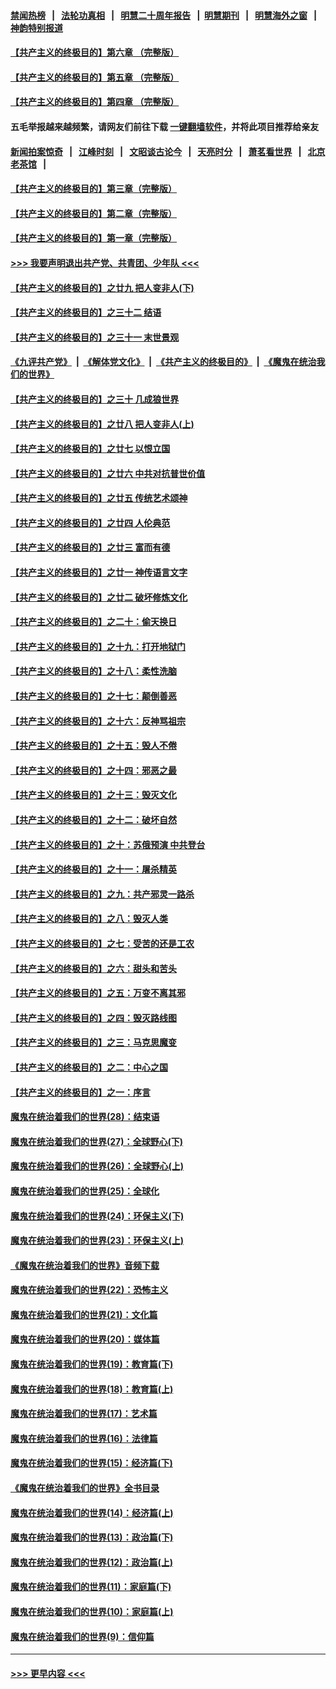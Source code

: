 #### [禁闻热榜](热点新闻.md?=0)  &nbsp;&nbsp;|&nbsp;&nbsp; [法轮功真相](https://github.com/gfw-breaker/truth/blob/master/README.md?=0) &nbsp;&nbsp;|&nbsp;&nbsp; [明慧二十周年报告](https://github.com/gfw-breaker/mh-reports/blob/master/README.md?=0) &nbsp;&nbsp;|&nbsp;&nbsp;[明慧期刊](https://github.com/gfw-breaker/mh-qikan) &nbsp;&nbsp;|&nbsp;&nbsp; [明慧海外之窗](https://github.com/gfw-breaker/mh-news/blob/master/README.md?=0) &nbsp;&nbsp;|&nbsp;&nbsp; [神韵特别报道](https://github.com/gfw-breaker/mh-news/blob/master/shenyun.md?=0)
#### [【共产主义的终极目的】第六章 （完整版）](../pages/nsc422/n11428913.md?t=03061802) 
#### [【共产主义的终极目的】第五章 （完整版）](../pages/nsc422/n11428912.md?t=03061802) 
#### [【共产主义的终极目的】第四章 （完整版）](../pages/nsc422/n11428907.md?t=03061802) 
#### 五毛举报越来越频繁，请网友们前往下载 [一键翻墙软件](https://github.com/gfw-breaker/ssr-accounts)，并将此项目推荐给亲友
#### [新闻拍案惊奇](https://github.com/gfw-breaker/banned-news/blob/master/pages/link4.md) &nbsp;&nbsp;|&nbsp;&nbsp; [江峰时刻](https://github.com/gfw-breaker/banned-news/blob/master/pages/link4.md) &nbsp;&nbsp;|&nbsp;&nbsp; [文昭谈古论今](https://github.com/gfw-breaker/banned-news/blob/master/pages/link4.md) &nbsp;&nbsp;|&nbsp;&nbsp; [天亮时分](https://github.com/gfw-breaker/banned-news/blob/master/pages/link4.md) &nbsp;&nbsp;|&nbsp;&nbsp; [萧茗看世界](https://github.com/gfw-breaker/banned-news/blob/master/pages/link4.md) &nbsp;&nbsp;|&nbsp;&nbsp; [北京老茶馆](https://github.com/gfw-breaker/banned-news/blob/master/pages/link4.md) &nbsp;&nbsp;|&nbsp;&nbsp; 
#### [【共产主义的终极目的】第三章（完整版）](../pages/nsc422/n11428848.md?t=03061802) 
#### [【共产主义的终极目的】第二章（完整版）](../pages/nsc422/n11428831.md?t=03061802) 
#### [【共产主义的终极目的】第一章（完整版）](../pages/nsc422/n11417651.md?t=03061802) 
#### [>>> 我要声明退出共产党、共青团、少年队 <<<](https://github.com/begood0513/goodnews/blob/master/quit/letter.md) 
#### [【共产主义的终极目的】之廿九 把人变非人(下)](../pages/nsc422/n11344140.md?t=03061802) 
#### [【共产主义的终极目的】之三十二 结语](../pages/nsc422/n11360535.md?t=03061802) 
#### [【共产主义的终极目的】之三十一 末世景观](../pages/nsc422/n11351129.md?t=03061802) 
#### [《九评共产党》](https://github.com/begood0513/9ping.md/blob/master/README.md) &nbsp;|&nbsp; [《解体党文化》](../../../../jtdwh.md/blob/master/README.md)  &nbsp;|&nbsp; [《共产主义的终极目的》](../../../../gczydzjmd.md/blob/master/README.md) &nbsp;|&nbsp; [《魔鬼在统治我们的世界》](../../../../mgztzwmdsj.md/blob/master/README.md) 
#### [【共产主义的终极目的】之三十 几成狼世界](../pages/nsc422/n11348280.md?t=03061802) 
#### [【共产主义的终极目的】之廿八 把人变非人(上)](../pages/nsc422/n11340492.md?t=03061802) 
#### [【共产主义的终极目的】之廿七 以恨立国](../pages/nsc422/n11336944.md?t=03061802) 
#### [【共产主义的终极目的】之廿六 中共对抗普世价值](../pages/nsc422/n11324785.md?t=03061802) 
#### [【共产主义的终极目的】之廿五 传统艺术颂神](../pages/nsc422/n11296396.md?t=03061802) 
#### [【共产主义的终极目的】之廿四 人伦典范](../pages/nsc422/n11296397.md?t=03061802) 
#### [【共产主义的终极目的】之廿三 富而有德](../pages/nsc422/n11283598.md?t=03061802) 
#### [【共产主义的终极目的】之廿一 神传语言文字](../pages/nsc422/n11263265.md?t=03061802) 
#### [【共产主义的终极目的】之廿二 破坏修炼文化](../pages/nsc422/n11245728.md?t=03061802) 
#### [【共产主义的终极目的】之二十：偷天换日](../pages/nsc422/n11238846.md?t=03061802) 
#### [【共产主义的终极目的】之十九：打开地狱门](../pages/nsc422/n11206376.md?t=03061802) 
#### [【共产主义的终极目的】之十八：柔性洗脑](../pages/nsc422/n11199994.md?t=03061802) 
#### [【共产主义的终极目的】之十七：颠倒善恶](../pages/nsc422/n11179782.md?t=03061802) 
#### [【共产主义的终极目的】之十六：反神骂祖宗](../pages/nsc422/n11166798.md?t=03061802) 
#### [【共产主义的终极目的】之十五：毁人不倦](../pages/nsc422/n11166792.md?t=03061802) 
#### [【共产主义的终极目的】之十四：邪恶之最](../pages/nsc422/n11150249.md?t=03061802) 
#### [【共产主义的终极目的】之十三：毁灭文化](../pages/nsc422/n11135227.md?t=03061802) 
#### [【共产主义的终极目的】之十二：破坏自然](../pages/nsc422/n11135214.md?t=03061802) 
#### [【共产主义的终极目的】之十：苏俄预演 中共登台](../pages/nsc422/n11118424.md?t=03061802) 
#### [【共产主义的终极目的】之十一：屠杀精英](../pages/nsc422/n11118442.md?t=03061802) 
#### [【共产主义的终极目的】之九：共产邪灵一路杀](../pages/nsc422/n11114139.md?t=03061802) 
#### [【共产主义的终极目的】之八：毁灭人类](../pages/nsc422/n11108503.md?t=03061802) 
#### [【共产主义的终极目的】之七：受苦的还是工农](../pages/nsc422/n11101809.md?t=03061802) 
#### [【共产主义的终极目的】之六：甜头和苦头](../pages/nsc422/n11096971.md?t=03061802) 
#### [【共产主义的终极目的】之五：万变不离其邪](../pages/nsc422/n11091285.md?t=03061802) 
#### [【共产主义的终极目的】之四：毁灭路线图](../pages/nsc422/n11086284.md?t=03061802) 
#### [【共产主义的终极目的】之三：马克思魔变](../pages/nsc422/n11061941.md?t=03061802) 
#### [【共产主义的终极目的】之二：中心之国](../pages/nsc422/n11047728.md?t=03061802) 
#### [【共产主义的终极目的】之一：序言](../pages/nsc422/n11086077.md?t=03061802) 
#### [魔鬼在统治着我们的世界(28)：结束语](../pages/nsc422/n10936246.md?t=03061802) 
#### [魔鬼在统治着我们的世界(27)：全球野心(下)](../pages/nsc422/n10928319.md?t=03061802) 
#### [魔鬼在统治着我们的世界(26)：全球野心(上)](../pages/nsc422/n10900318.md?t=03061802) 
#### [魔鬼在统治着我们的世界(25)：全球化](../pages/nsc422/n10788205.md?t=03061802) 
#### [魔鬼在统治着我们的世界(24)：环保主义(下)](../pages/nsc422/n10695307.md?t=03061802) 
#### [魔鬼在统治着我们的世界(23)：环保主义(上)](../pages/nsc422/n10688613.md?t=03061802) 
#### [《魔鬼在统治着我们的世界》音频下载](../pages/nsc422/n10635553.md?t=03061802) 
#### [魔鬼在统治着我们的世界(22)：恐怖主义](../pages/nsc422/n10614727.md?t=03061802) 
#### [魔鬼在统治着我们的世界(21)：文化篇](../pages/nsc422/n10597706.md?t=03061802) 
#### [魔鬼在统治着我们的世界(20)：媒体篇](../pages/nsc422/n10586579.md?t=03061802) 
#### [魔鬼在统治着我们的世界(19)：教育篇(下)](../pages/nsc422/n10564808.md?t=03061802) 
#### [魔鬼在统治着我们的世界(18)：教育篇(上)](../pages/nsc422/n10526970.md?t=03061802) 
#### [魔鬼在统治着我们的世界(17)：艺术篇](../pages/nsc422/n10499093.md?t=03061802) 
#### [魔鬼在统治着我们的世界(16)：法律篇](../pages/nsc422/n10485969.md?t=03061802) 
#### [魔鬼在统治着我们的世界(15)：经济篇(下)](../pages/nsc422/n10469975.md?t=03061802) 
#### [《魔鬼在统治着我们的世界》全书目录](../pages/nsc422/n10464261.md?t=03061802) 
#### [魔鬼在统治着我们的世界(14)：经济篇(上)](../pages/nsc422/n10457370.md?t=03061802) 
#### [魔鬼在统治着我们的世界(13)：政治篇(下)](../pages/nsc422/n10448270.md?t=03061802) 
#### [魔鬼在统治着我们的世界(12)：政治篇(上)](../pages/nsc422/n10444576.md?t=03061802) 
#### [魔鬼在统治着我们的世界(11)：家庭篇(下)](../pages/nsc422/n10440961.md?t=03061802) 
#### [魔鬼在统治着我们的世界(10)：家庭篇(上)](../pages/nsc422/n10435448.md?t=03061802) 
#### [魔鬼在统治着我们的世界(9)：信仰篇](../pages/nsc422/n10432159.md?t=03061802) 

----
#### [ >>> 更早内容 <<< ](../indexes/nsc422-earlier.md)
